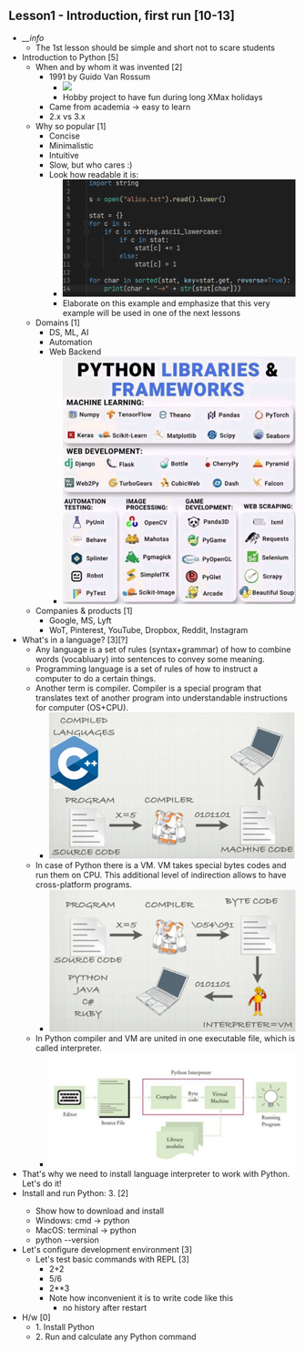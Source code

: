 ## Lesson1 - Introduction, first run [10-13]
-   *__info*
    -   The 1st lesson should be simple and short not to scare students
-   Introduction to Python [5]
    -   When and by whom it was invented [2]
        -   1991 by Guido Van Rossum
            -  ![](https://upload.wikimedia.org/wikipedia/commons/thumb/6/66/Guido_van_Rossum_OSCON_2006.jpg/220px-Guido_van_Rossum_OSCON_2006.jpg)
            - Hobby project to have fun during long XMax holidays
        -   Came from academia -> easy to learn
        -   2.x vs 3.x
    -   Why so popular [1]
        -   Concise
        -   Minimalistic
        -   Intuitive
        -   Slow, but who cares :)
        -   Look how readable it is:
            - ![](img/lesson_01/image_01.png)
            - Elaborate on this example and emphasize that this very example will be used in one of the next lessons
    - Domains [1]
        -   DS, ML, AI
        -   Automation
        -   Web Backend
            - ![](img/lesson_01/image_02.png)
    -   Companies & products [1]
        -   Google, MS, Lyft
        -   WoT, Pinterest, YouTube, Dropbox, Reddit, Instagram
-   What's in a language? [3][?]
    -   Any language is a set of rules (syntax+grammar) of how to combine words (vocabluary) into sentences to convey some meaning.
    -   Programming language is a set of rules of how to instruct a computer to do a certain things.
    -   Another term is compiler. Compiler is a special program that translates text of another program into understandable instructions for computer (OS+CPU).
        - ![](img/lesson_01/image_03.png)
    -   In case of Python there is a VM. VM takes special bytes codes and run them on CPU. This additional level of indirection allows to have cross-platform programs.
        - ![](img/lesson_01/image_04.png)
    -   In Python compiler and VM are united in one executable file, which is called interpreter.
        - ![](img/lesson_01/image_05.png)
  -   That's why we need to install language interpreter to work with Python. Let's do it!
-   Install and run Python: 3.<latest> [2]
    -   Show how to download and install
    -   Windows: cmd -> python
    -   MacOS: terminal -> python
    -   python --version
-   Let's configure development environment [3]
    -   Let's test basic commands with REPL [3]
        -   2+2
        -   5/6
        -   2**3
        -   Note how inconvenient it is to write code like this
            -   no history after restart
-   H/w [0]
    -   1\. Install Python
    -   2\. Run and calculate any Python command